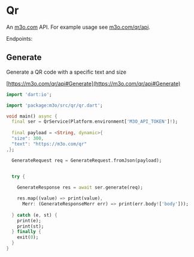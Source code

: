 # Qr

An [m3o.com](https://m3o.com) API. For example usage see [m3o.com/qr/api](https://m3o.com/qr/api).

Endpoints:

## Generate

Generate a QR code with a specific text and size


[https://m3o.com/qr/api#Generate](https://m3o.com/qr/api#Generate)

```dart
import 'dart:io';

import 'package:m3o/src/qr/qr.dart';

void main() async {
  final ser = QrService(Platform.environment['M3O_API_TOKEN']!);
 
  final payload = <String, dynamic>{
  "size": 300,
  "text": "https://m3o.com/qr"
,};

  GenerateRequest req = GenerateRequest.fromJson(payload);

  
  try {

	GenerateResponse res = await ser.generate(req);

    res.map((value) => print(value),
	  Merr: (GenerateResponseMerr err) => print(err.body!['body']));	
  
  } catch (e, st) {
    print(e);
	print(st);
  } finally {
    exit(0);
  }
}
```
